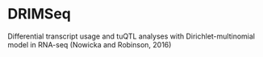 # DRIMSeq
Differential transcript usage and tuQTL analyses with Dirichlet-multinomial model in RNA-seq (Nowicka and Robinson, 2016)
